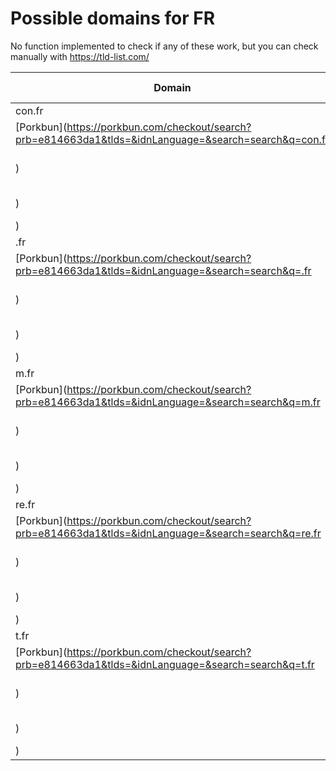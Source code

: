 # Possible domains for FR

No function implemented to check if any of these work, but you can check manually with https://tld-list.com/

| Domain | Porkbun | NameCheap | Google Domains |
|---|---|---|---|
| con.fr | [Porkbun](https://porkbun.com/checkout/search?prb=e814663da1&tlds=&idnLanguage=&search=search&q=con.fr) | [Namecheap](https://www.namecheap.com/domains/registration/results/?domain=con.fr) | [Google](https://domains.google.com/registrar/search?searchTerm=con.fr) |
| .fr | [Porkbun](https://porkbun.com/checkout/search?prb=e814663da1&tlds=&idnLanguage=&search=search&q=.fr) | [Namecheap](https://www.namecheap.com/domains/registration/results/?domain=.fr) | [Google](https://domains.google.com/registrar/search?searchTerm=.fr) |
| m.fr | [Porkbun](https://porkbun.com/checkout/search?prb=e814663da1&tlds=&idnLanguage=&search=search&q=m.fr) | [Namecheap](https://www.namecheap.com/domains/registration/results/?domain=m.fr) | [Google](https://domains.google.com/registrar/search?searchTerm=m.fr) |
| re.fr | [Porkbun](https://porkbun.com/checkout/search?prb=e814663da1&tlds=&idnLanguage=&search=search&q=re.fr) | [Namecheap](https://www.namecheap.com/domains/registration/results/?domain=re.fr) | [Google](https://domains.google.com/registrar/search?searchTerm=re.fr) |
| t.fr | [Porkbun](https://porkbun.com/checkout/search?prb=e814663da1&tlds=&idnLanguage=&search=search&q=t.fr) | [Namecheap](https://www.namecheap.com/domains/registration/results/?domain=t.fr) | [Google](https://domains.google.com/registrar/search?searchTerm=t.fr) |
